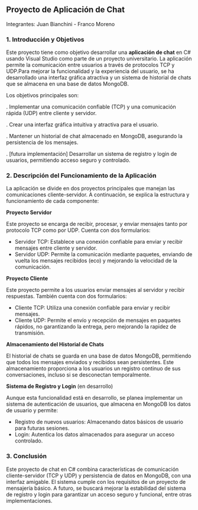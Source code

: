 ## Proyecto de Aplicación de Chat

Integrantes: Juan Bianchini - Franco Moreno

### 1. Introducción y Objetivos
Este proyecto tiene como objetivo desarrollar una **aplicación de chat** en C# usando Visual Studio como parte de un proyecto universitario. La aplicación permite la comunicación entre usuarios a través de protocolos TCP y UDP.Para mejorar la funcionalidad y la experiencia del usuario, se ha desarrollado una interfaz gráfica atractiva y un sistema de historial de chats que se almacena en una base de datos MongoDB.

Los objetivos principales son:

. Implementar una comunicación confiable (TCP) y una comunicación rápida (UDP) entre cliente y servidor.

. Crear una interfaz gráfica intuitiva y atractiva para el usuario.

. Mantener un historial de chat almacenado en MongoDB, asegurando la persistencia de los mensajes.

. [futura implementación] Desarrollar un sistema de registro y login de usuarios, permitiendo acceso seguro y controlado.

### 2. Descripción del Funcionamiento de la Aplicación
La aplicación se divide en dos proyectos principales que manejan las comunicaciones cliente-servidor. A continuación, se explica la estructura y funcionamiento de cada componente:

**Proyecto Servidor**

Este proyecto se encarga de recibir, procesar, y enviar mensajes tanto por protocolo TCP como por UDP. Cuenta con dos formularios:
- Servidor TCP: Establece una conexión confiable para enviar y recibir mensajes entre cliente y servidor.
- Servidor UDP: Permite la comunicación mediante paquetes, enviando de vuelta los mensajes recibidos (eco) y mejorando la velocidad de la comunicación.
  
**Proyecto Cliente**

Este proyecto permite a los usuarios enviar mensajes al servidor y recibir respuestas. También cuenta con dos formularios:
- Cliente TCP: Utiliza una conexión confiable para enviar y recibir mensajes.
- Cliente UDP: Permite el envío y recepción de mensajes en paquetes rápidos, no garantizando la entrega, pero mejorando la rapidez de transmisión.

**Almacenamiento del Historial de Chats**

El historial de chats se guarda en una base de datos MongoDB, permitiendo que todos los mensajes enviados y recibidos sean persistentes. Este almacenamiento proporciona a los usuarios un registro continuo de sus conversaciones, incluso si se desconectan temporalmente.

**Sistema de Registro y Login** (en desarrollo)

Aunque esta funcionalidad está en desarrollo, se planea implementar un sistema de autenticación de usuarios, que almacena en MongoDB los datos de usuario y permite:
- Registro de nuevos usuarios: Almacenando datos básicos de usuario para futuras sesiones.
- Login: Autentica los datos almacenados para asegurar un acceso controlado.

### 3. Conclusión
Este proyecto de chat en C# combina características de comunicación cliente-servidor (TCP y UDP) y persistencia de datos en MongoDB, con una interfaz amigable. El sistema cumple con los requisitos de un proyecto de mensajería básico. A futuro, se buscará mejorar la estabilidad del sistema de registro y login para garantizar un acceso seguro y funcional, entre otras implementaciones.

